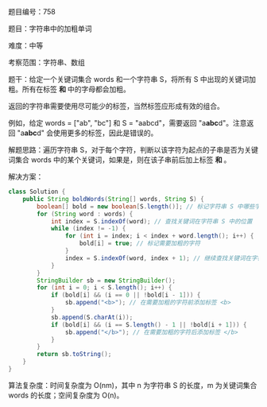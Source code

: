 题目编号：758

题目：字符串中的加粗单词

难度：中等

考察范围：字符串、数组

题干：给定一个关键词集合 words 和一个字符串 S，将所有 S 中出现的关键词加粗。所有在标签 <b> 和 </b> 中的字母都会加粗。

返回的字符串需要使用尽可能少的标签，当然标签应形成有效的组合。

例如，给定 words = ["ab", "bc"] 和 S = "aabcd"，需要返回 "a<b>abc</b>d"。注意返回 "a<b>a<b>b</b>c</b>d" 会使用更多的标签，因此是错误的。

解题思路：遍历字符串 S，对于每个字符，判断以该字符为起点的子串是否为关键词集合 words 中的某个关键词，如果是，则在该子串前后加上标签 <b> 和 </b>。

解决方案：

```java
class Solution {
    public String boldWords(String[] words, String S) {
        boolean[] bold = new boolean[S.length()]; // 标记字符串 S 中哪些字符需要加粗
        for (String word : words) {
            int index = S.indexOf(word); // 查找关键词在字符串 S 中的位置
            while (index != -1) {
                for (int i = index; i < index + word.length(); i++) {
                    bold[i] = true; // 标记需要加粗的字符
                }
                index = S.indexOf(word, index + 1); // 继续查找关键词在字符串 S 中的位置
            }
        }
        StringBuilder sb = new StringBuilder();
        for (int i = 0; i < S.length(); i++) {
            if (bold[i] && (i == 0 || !bold[i - 1])) {
                sb.append("<b>"); // 在需要加粗的字符前添加标签 <b>
            }
            sb.append(S.charAt(i));
            if (bold[i] && (i == S.length() - 1 || !bold[i + 1])) {
                sb.append("</b>"); // 在需要加粗的字符后添加标签 </b>
            }
        }
        return sb.toString();
    }
}
```

算法复杂度：时间复杂度为 O(nm)，其中 n 为字符串 S 的长度，m 为关键词集合 words 的长度；空间复杂度为 O(n)。